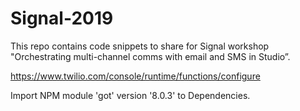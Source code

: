 # Signal-2019

This repo contains code snippets to share for Signal workshop "Orchestrating multi-channel comms with email and SMS in Studio”. 

https://www.twilio.com/console/runtime/functions/configure

Import NPM module 'got' version '8.0.3' to Dependencies.
